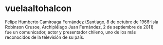# vuelaaltohalcon
Felipe Humberto Camiroaga Fernández (Santiago, 8 de octubre de 1966-Isla Robinson Crusoe, Archipiélago Juan Fernández, 2 de septiembre de 2011) fue un comunicador, actor y presentador chileno, uno de los más reconocidos de la televisión de su país.
